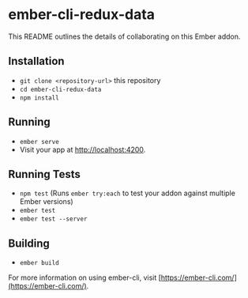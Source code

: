 # ember-cli-redux-data

This README outlines the details of collaborating on this Ember addon.

## Installation

* `git clone <repository-url>` this repository
* `cd ember-cli-redux-data`
* `npm install`

## Running

* `ember serve`
* Visit your app at [http://localhost:4200](http://localhost:4200).

## Running Tests

* `npm test` (Runs `ember try:each` to test your addon against multiple Ember versions)
* `ember test`
* `ember test --server`

## Building

* `ember build`

For more information on using ember-cli, visit [https://ember-cli.com/](https://ember-cli.com/).
